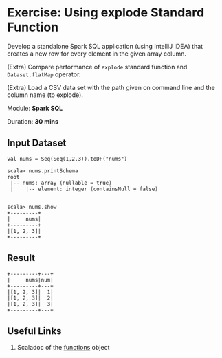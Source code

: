 # Exercise: Using explode Standard Function

Develop a standalone Spark SQL application (using IntelliJ IDEA) that creates a new row for every element in the given array column.

(Extra) Compare performance of `explode` standard function and `Dataset.flatMap` operator.

(Extra) Load a CSV data set with the path given on command line and the column name (to explode).

Module: **Spark SQL**

Duration: **30 mins**

## Input Dataset

```text
val nums = Seq(Seq(1,2,3)).toDF("nums")

scala> nums.printSchema
root
 |-- nums: array (nullable = true)
 |    |-- element: integer (containsNull = false)


scala> nums.show
+---------+
|     nums|
+---------+
|[1, 2, 3]|
+---------+
```

## Result

```text
+---------+---+
|     nums|num|
+---------+---+
|[1, 2, 3]|  1|
|[1, 2, 3]|  2|
|[1, 2, 3]|  3|
+---------+---+
```

## Useful Links

1. Scaladoc of the [functions](http://spark.apache.org/docs/latest/api/scala/index.html#org.apache.spark.sql.functions$) object

<!--
## Solution

```text
val solution = nums.withColumn("num", explode('nums))
```

-->
